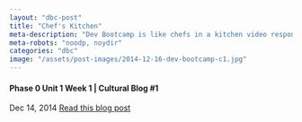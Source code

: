 ```yaml
---
layout: "dbc-post"
title: "Chef's Kitchen"
meta-description: "Dev Bootcamp is like chefs in a kitchen video response and thoughts on beginning the program."
meta-robots: "noodp, noydir"
categories: "dbc"
image: "/assets/post-images/2014-12-16-dev-bootcamp-c1.jpg"
---
```

<h4>Phase 0 Unit 1 Week 1 | Cultural Blog #1</h4>
<span class="meta">Dec 14, 2014</span>
<a href="http://jannypie.github.io/blog/c1-chefs-kitchen.html" title="Read more">Read this blog post</a>
<!-- <a href="http://jannypie.github.io/blog/##.html" title="Read more"><h5>READ MORE</h5></a> -->

